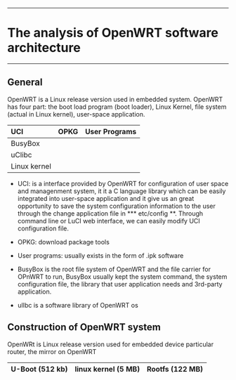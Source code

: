 -----------------------------------------------------------------------------------
# The analysis of OpenWRT software architecture
----------------------------------------------------------------------------------

## General

OpenWRT is a Linux release version used in embedded system. OpenWRT has four part:
the boot load program (boot loader), Linux Kernel, file system (actual in Linux kernel), user-space application.

|   UCI  |  OPKG  |   User Programs  |
| :----- | :----: | ---------------: |
|          BusyBox                   |
|          uClibc                    |
|          Linux kernel              |

 - UCI: is a interface provided by OpenWRT for configuration of user space and managenment system, it it a C language library which can be easily integrated into user-space application and it give us an great opportunity to save the system configuration information to the user through the change application file in *** etc/config **. Through command line or LuCI web interface, we can easily modify UCI configuration file.

 - OPKG: download package tools

 - User programs: usually exists in the form of .ipk software

 - BusyBox is the root file system of OpenWRT and the file carrier for OPnWRT to run, BusyBox usually kept the system command, the system configuration file, the library that user application needs and 3rd-party application.

 - ulIbc is a software library of OpenWRT os

## Construction of OpenWRT system

OpenWRt is Linux release version used for embedded device particular router, the mirror on OpenWRT

|  U-Boot (512 kb) | linux kernel (5 MB) |    Rootfs (122 MB)    |
| :--------------- | :-----------------: | --------------------: |


